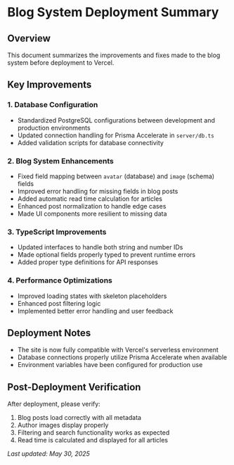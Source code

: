 # Blog System Deployment Summary

## Overview

This document summarizes the improvements and fixes made to the blog system before deployment to Vercel.

## Key Improvements

### 1. Database Configuration

- Standardized PostgreSQL configurations between development and production environments
- Updated connection handling for Prisma Accelerate in `server/db.ts`
- Added validation scripts for database connectivity

### 2. Blog System Enhancements

- Fixed field mapping between `avatar` (database) and `image` (schema) fields
- Improved error handling for missing fields in blog posts
- Added automatic read time calculation for articles
- Enhanced post normalization to handle edge cases
- Made UI components more resilient to missing data

### 3. TypeScript Improvements

- Updated interfaces to handle both string and number IDs
- Made optional fields properly typed to prevent runtime errors
- Added proper type definitions for API responses

### 4. Performance Optimizations

- Improved loading states with skeleton placeholders
- Enhanced post filtering logic
- Implemented better error handling and user feedback

## Deployment Notes

- The site is now fully compatible with Vercel's serverless environment
- Database connections properly utilize Prisma Accelerate when available
- Environment variables have been configured for production use

## Post-Deployment Verification

After deployment, please verify:

1. Blog posts load correctly with all metadata
2. Author images display properly
3. Filtering and search functionality works as expected
4. Read time is calculated and displayed for all articles

_Last updated: May 30, 2025_
